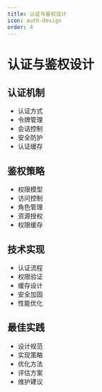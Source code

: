 ```yaml
---
title: 认证与鉴权设计
icon: auth-design
order: 4
---
```


# 认证与鉴权设计

## 认证机制
- 认证方式
- 令牌管理
- 会话控制
- 安全防护
- 认证缓存

## 鉴权策略
- 权限模型
- 访问控制
- 角色管理
- 资源授权
- 权限缓存

## 技术实现
- 认证流程
- 权限验证
- 缓存设计
- 安全加固
- 性能优化

## 最佳实践
- 设计规范
- 实现策略
- 优化方法
- 评估方案
- 维护建议
